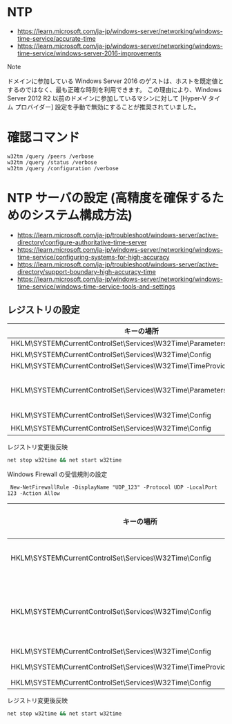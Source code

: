 # NTP
- https://learn.microsoft.com/ja-jp/windows-server/networking/windows-time-service/accurate-time
- https://learn.microsoft.com/ja-jp/windows-server/networking/windows-time-service/windows-server-2016-improvements
>[!NOTE]
>ドメインに参加している Windows Server 2016 のゲストは、ホストを既定値とするのではなく、最も正確な時刻を利用できます。 この理由により、Windows Server 2012 R2 以前のドメインに参加しているマシンに対して [Hyper-V タイム プロバイダー] 設定を手動で無効にすることが推奨されていました。
# 確認コマンド
```
w32tm /query /peers /verbose
w32tm /query /status /verbose
w32tm /query /configuration /verbose
```
# NTP サーバの設定 (高精度を確保するためのシステム構成方法)
- https://learn.microsoft.com/ja-jp/troubleshoot/windows-server/active-directory/configure-authoritative-time-server
- https://learn.microsoft.com/ja-jp/windows-server/networking/windows-time-service/configuring-systems-for-high-accuracy
- https://learn.microsoft.com/ja-jp/troubleshoot/windows-server/active-directory/support-boundary-high-accuracy-time
- https://learn.microsoft.com/ja-jp/windows-server/networking/windows-time-service/windows-time-service-tools-and-settings

## レジストリの設定
キーの場所 | 値の名前 | 値の種類 | 値のデータ
-- | -- | -- | -- 
HKLM\SYSTEM\CurrentControlSet\Services\W32Time\Parameters | Type | REG_SZ | NTP
HKLM\SYSTEM\CurrentControlSet\Services\W32Time\Config | AnnounceFlags | REG_DWORD | 10 (0xa) or 5
HKLM\SYSTEM\CurrentControlSet\Services\W32Time\TimeProviders\NtpServer | Enabled | REG_DWORD | 1
HKLM\SYSTEM\CurrentControlSet\Services\W32Time\Parameters | NtpServer | REG_SZ | time.windows.com,0x8 -> **ntp.nict.jp,0x8 ats1.e-timing.ne.jp,0x8**
HKLM\SYSTEM\CurrentControlSet\Services\W32Time\Config | MaxPosPhaseCorrection | REG_DWORD | 54000 (15時間)
HKLM\SYSTEM\CurrentControlSet\Services\W32Time\Config | MaxNegPhaseCorrection | REG_DWORD | 54000 (15時間)

レジストリ変更後反映
```cmd
net stop w32time && net start w32time
```

Windows Firewall の受信規則の設定
```pwsh
 New-NetFirewallRule -DisplayName "UDP_123" -Protocol UDP -LocalPort 123 -Action Allow
```

キーの場所 | 値の名前 | 値の種類 | 値のデータ
-- | -- | -- | -- 
HKLM\SYSTEM\CurrentControlSet\Services\W32Time\Config | MinPollInterval | REG_DWORD | 6 (2^6 = 64秒)
HKLM\SYSTEM\CurrentControlSet\Services\W32Time\Config | MaxPollInterval | REG_DWORD | 10 (2^10 = 1024秒 = 17分4秒)
HKLM\SYSTEM\CurrentControlSet\Services\W32Time\Config | UpdateInterval | REG_DWORD | 100
HKLM\SYSTEM\CurrentControlSet\Services\W32Time\TimeProviders\NtpClient | SpecialPollInterval | REG_DWORD | 1024 -> **64**
HKLM\SYSTEM\CurrentControlSet\Services\W32Time\Config | FrequencyCorrectRate | REG_DWORD | 4 -> **2**

レジストリ変更後反映
```cmd
net stop w32time && net start w32time
```
